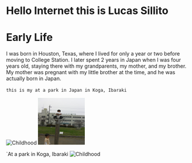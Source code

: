 # Hello Internet this is Lucas Sillito

# **Early Life**


<p>I was born in Houston, Texas, where I lived for only a year or two before moving to College Station. I later spent 2 years in Japan when I was four years old, staying there with my grandparents, my mother, and my brother. My mother was pregnant with my little brother at the time, and he was actually born in Japan.<p>

`this is my at a park in Japan in Koga, Ibaraki`


<img src="SANY0321-2.JPG" alt="Childhood" width="128" height="128">


<img src="With Brother.JPG" width="128" height="128">


`At a park in Koga, Ibaraki
<img src="SANY0321-2.JPG" alt="Childhood" style="width: 128px; heigh:128px;">